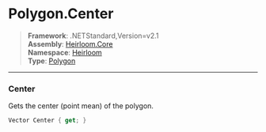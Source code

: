 # Polygon.Center

> **Framework**: .NETStandard,Version=v2.1  
> **Assembly**: [Heirloom.Core][0]  
> **Namespace**: [Heirloom][0]  
> **Type**: [Polygon][1]  

--------------------------------------------------------------------------------

### Center

Gets the center (point mean) of the polygon.

```cs
Vector Center { get; }
```

[0]: ..\Heirloom.Core.md
[1]: Heirloom.Polygon.md
